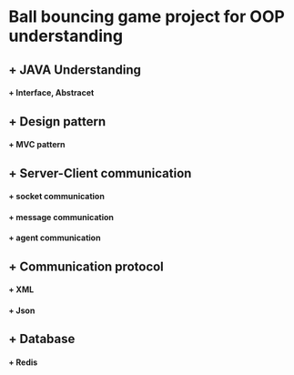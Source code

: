 # Ball bouncing game project for OOP understanding

## + JAVA Understanding
#### + Interface, Abstracet

## + Design pattern
#### + MVC pattern

## + Server-Client communication
#### + socket communication
#### + message communication
#### + agent communication

## + Communication protocol
#### + XML
#### + Json

## + Database
#### + Redis
